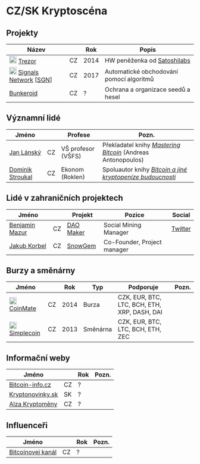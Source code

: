 # CZ/SK Kryptoscéna

## Projekty

Název |      | Rok | Popis
---   | ---  | --- | --- 
<img src="https://trezor.io/static/images/favicon.ico" height="20" /> [Trezor](https://trezor.io/) | CZ | 2014 | HW peněženka od [Satoshilabs](https://satoshilabs.com/)
<img src="https://cdn.signals.network/favicons/32x32.png" height="20" /> [Signals Network](https://signals.network) [[SGN](https://coinmarketcap.com/currencies/signals-network/)] | CZ | 2017 | Automatické obchodování pomocí algoritmů
[Bunkeroid](https://www.bunkeroid.com/) | CZ | ? | Ochrana a organizace seedů a hesel 


## Významní lidé

Jméno |     | Profese | Pozn.
---   | --- | ---     | ---
[Jan Lánský](https://is.vsfs.cz/osoba/lansky) | CZ | VŠ profesor (VŠFS) | Překladatel knihy *[Mastering Bitcoin](https://www.bitcoin-info.cz/data/Mastering-Bitcoin-book-cz.pdf)* (Andreas Antonopoulos)
[Dominik Stroukal](http://stroukal.cz/) | CZ | Ekonom (Roklen) | Spoluautor knihy *[Bitcoin a jiné kryptopeníze budoucnosti](https://www.databazeknih.cz/knihy/bitcoin-a-jine-kryptopenize-budoucnosti-370653)*

## Lidé v zahraničních projektech

Jméno |      | Projekt | Pozice | Social
---   | ---  | ---     | ---    | ---
[Benjamin Mazur](https://www.linkedin.com/in/benjamin-m-087751193/) | CZ | [DAO Maker](https://daomaker.com/) | Social Mining Manager | [Twitter](https://twitter.com/Littlefinger997)
[Jakub Korbel](https://cz.linkedin.com/in/jakub-korbel-202461104) | CZ | [SnowGem](https://snowgem.org/) | Co-Founder, Project manager |

## Burzy a směnárny

Jméno |      | Rok | Typ | Podporuje | Pozn.
---   | ---  | --- | --- | ---       | ---
<img src="https://i.ibb.co/B3Zpfht/favicon-2.png" height="20" /> [CoinMate](https://coinmate.io/) | CZ | 2014 | Burza | CZK, EUR, BTC, LTC, BCH, ETH, XRP, DASH, DAI | 
<img src="https://client.simplecoin.eu/favicon-16x16.85a0cc2c.png" height="20" /> [Simplecoin](simplecoin.eu) | CZ | 2013 | Směnárna | CZK, EUR, BTC, LTC, BCH, ETH, ZEC |

## Informační weby

Jméno |      | Rok | Pozn.
---   | ---  | --- | ---
[Bitcoin-info.cz](https://www.bitcoin-info.cz/) | CZ | ? | 
[Kryptonovinky.sk](https://www.kryptonovinky.sk/) | SK | ? |
[Alza Kryptoměny](https://www.alza.cz/kryptomeny-tag3708.htm) | CZ | ? |

## Influenceři

Jméno |      | Rok | Pozn.
---   | ---  | --- | ---
[Bitcoinovej kanál](https://www.youtube.com/channel/UCCegl13nmUvxUKMJqng1S-A) | CZ | ? |
